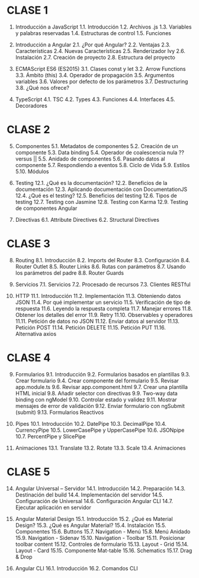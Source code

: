 # CLASE 1

1. Introducción a JavaScript
1.1. Introducción
1.2. Archivos .js
1.3. Variables y palabras reservadas
1.4. Estructuras de control
1.5. Funciones

2. Introducción a Angular
2.1. ¿Por qué Angular?
2.2. Ventajas
2.3. Características
2.4. Nuevas Características
2.5. Renderizador Ivy
2.6. Instalación
2.7. Creación de proyecto
2.8. Estructura del proyecto

3. ECMAScript ES6 (ES2015)
3.1. Clases
const y let
3.2. Arrow Functions
3.3. Ámbito (this)
3.4. Operador de propagación
3.5. Argumentos variables
3.6. Valores por defecto de los parámetros
3.7. Destructuring
3.8. ¿Qué nos ofrece?

4. TypeScript
4.1. TSC
4.2. Types
4.3. Funciones
4.4. Interfaces
4.5. Decoradores

# CLASE 2

5. Componentes
5.1. Metadatos de componentes
5.2. Creación de un componente
5.3. Data binding
5.4. Operador de coalescencia nula ?? versus ||
5.5. Anidado de componentes
5.6. Pasando datos al componente
5.7. Respondiendo a eventos
5.8. Ciclo de Vida
5.9. Estilos
5.10. Módulos

12. Testing
12.1. ¿Qué es la documentación?
12.2. Beneficios de la documentación
12.3. Aplicando documentación con DocumentationJS
12.4. ¿Qué es el testing?
12.5. Beneficios del testing
12.6. Tipos de testing
12.7. Testing con Jasmine
12.8. Testing con Karma
12.9. Testing de componentes Angular

6. Directivas
6.1. Attribute Directives
6.2. Structural Directives



# CLASE 3

8. Routing
8.1. Introducción
8.2. Imports del Router
8.3. Configuración
8.4. Router Outlet
8.5. Router Links
8.6. Rutas con parámetros
8.7. Usando los parámetros del padre
8.8. Router Guards

7. Servicios
7.1. Servicios
7.2. Procesado de recursos
7.3. Clientes RESTful

11. HTTP
11.1. Introducción
11.2. Implementación
11.3. Obteniendo datos JSON
11.4. Por qué implementar un servicio
11.5. Verificación de tipo de respuesta
11.6. Leyendo la respuesta completa
11.7. Manejar errores
11.8. Obtener los detalles del error
11.9. Retry
11.10. Observables y operadores
11.11. Petición de datos no JSON
11.12. Enviar datos al servidor
11.13. Petición POST
11.14. Petición DELETE
11.15. Petición PUT
11.16. Alternativa axios


# CLASE 4

9. Formularios
9.1. Introducción
9.2. Formularios basados en plantillas
9.3. Crear formulario
9.4. Crear componente del formulario
9.5. Revisar app.module.ts
9.6. Revisar app.component.html
9.7. Crear una plantilla HTML inicial
9.8. Añadir selector con directivas
9.9. Two-way data binding con ngModel
9.10. Controlar estado y validez
9.11. Mostrar mensajes de error de validación
9.12. Enviar formulario con ngSubmit (submit)
9.13. Formularios Reactivos

10. Pipes
10.1. Introducción
10.2. DatePipe
10.3. DecimalPipe
10.4. CurrencyPipe
10.5. LowerCasePipe y UpperCasePipe
10.6. JSONpipe
10.7. PercentPipe y SlicePipe

13. Animaciones
13.1. Translate
13.2. Rotate
13.3. Scale
13.4. Animaciones

# CLASE 5

14. Angular Universal – Servidor
14.1. Introducción
14.2. Preparación
14.3. Destinación del build
14.4. Implementación del servidor
14.5. Configuración de Universal
14.6. Configuración Angular CLI
14.7. Ejecutar aplicación en servidor

15. Angular Material Design
15.1. Introducción
15.2. ¿Qué es Material Design?
15.3. ¿Qué es Angular Material?
15.4. Instalación
15.5. Componentes
15.6. Buttons
15.7. Navigation - Menú
15.8. Menú Anidado
15.9. Navigation - Sidenav
15.10. Navigation - Toolbar
15.11. Posicionar toolbar content
15.12. Controles de formulario
15.13. Layout - Grid
15.14. Layout - Card
15.15. Componente Mat-table
15.16. Schematics
15.17. Drag & Drop

16. Angular CLI
16.1. Introducción
16.2. Comandos CLI

